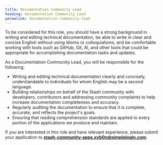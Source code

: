 ```yaml
---
title: Documentation Community Lead
heading: Documentation Community Lead
permalink: documentation-community-lead
---
```


To be considered for this role, you should have a strong background in writing and editing technical documentation, be able to write in clear and concise English without using idioms or colloquialisms, and be comfortable working with tools such as GitHub, Git, AI, and other tools that could be appropriate for accomplishing documentation tasks and updates.

As a Documentation Community Lead, you will be responsible for the following:

- Writing and editing technical documentation clearly and concisely, understandable to individuals for whom English may be a second language.
- Building relationships on behalf of the Stash community with developers, contributors and addressing community complaints to help increase documentation completeness and accuracy.
- Regularly auditing the documentation to ensure that it is complete, accurate, and reflects the project's goals.
- Ensuring that reading comprehension standards are applied to every portion of the applications we produce and maintain.

If you are interested in this role and have relevant experience, please submit your application to <b>stash-community-apps.xvb0n@simplelogin.com</b>.